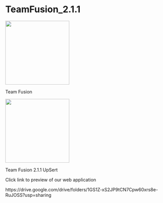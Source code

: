 # TeamFusion_2.1.1
<img style="height:200px;width:200px;" src="https://github.com/tanmaytare/TeamFusion_2.1.1/assets/136163415/d0b1fa41-7e99-4413-b03b-7d247c1038eb" alt="">
<p>Team Fusion</p>
<img style="height:200px;width:200px;" src="https://github.com/tanmaytare/TeamFusion_2.1.1/assets/136163415/678db364-c860-4673-9c3d-e0fbf5a048c2" alt="">
<p>Team Fusion 2.1.1 UpSert</p>
<p>Click link to preview of our web application</p>
https://drive.google.com/drive/folders/1GS1Z-xS2JP9tCN7Cpw60xrs8e-RuJOSS?usp=sharing
